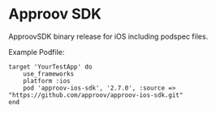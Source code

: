 # Approov SDK
ApproovSDK binary release for iOS including podspec files.

Example Podfile:

```podfile
target 'YourTestApp' do
    use_frameworks
    platform :ios
    pod 'approov-ios-sdk', '2.7.0', :source => "https://github.com/approov/approov-ios-sdk.git"
end
```
